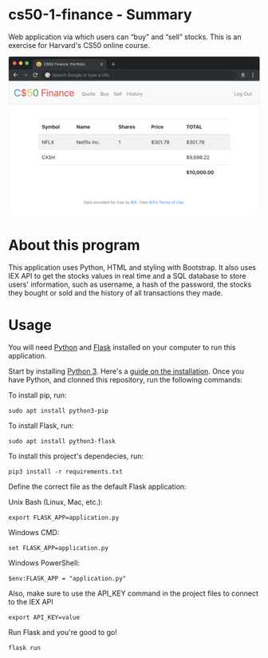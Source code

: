 # cs50-1-finance - Summary
Web application via which users can “buy” and “sell” stocks. This is an exercise for Harvard's CS50 online course.

![finance web app](https://github.com/Nimikro/cs50-9-finance/blob/main/finance.png)

# About this program
This application uses Python, HTML and styling with Bootstrap. It also uses IEX API to get the stocks values in real time and a SQL database to store users' information, such as username, a hash of the password, the stocks they bought or sold and the history of all transactions they made.

# Usage

You will need [Python](https://www.python.org/downloads/) and [Flask](https://flask.palletsprojects.com/en/1.1.x/installation/) installed on your computer to run this application.

Start by installing [Python 3](https://www.python.org/downloads/). Here's a [guide on the installation](https://wiki.python.org/moin/BeginnersGuide/Download). Once you have Python, and clonned this repository, run the following commands:

To install pip, run:
```
sudo apt install python3-pip
```
To install Flask, run:
```
sudo apt install python3-flask
```
To install this project's dependecies, run:
```
pip3 install -r requirements.txt
```
Define the correct file as the default Flask application:

Unix Bash (Linux, Mac, etc.):
```
export FLASK_APP=application.py
```
Windows CMD:
```
set FLASK_APP=application.py
```
Windows PowerShell:
```
$env:FLASK_APP = "application.py"
```
Also, make sure to use the API_KEY command in the project files to connect to the IEX API
```
export API_KEY=value
```
Run Flask and you're good to go!
```
flask run
```

